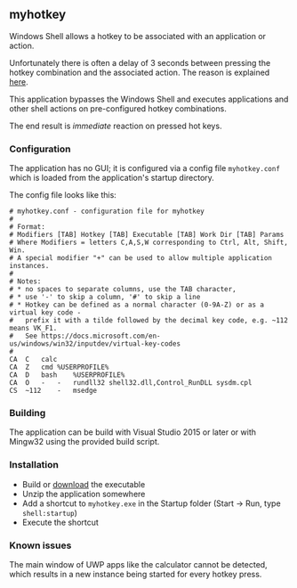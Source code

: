 ## myhotkey

Windows Shell allows a hotkey to be associated with an application or action.

Unfortunately there is often a delay of 3 seconds between pressing the hotkey combination and the associated action.
The reason is explained [here](https://devblogs.microsoft.com/oldnewthing/?p=7723).

This application bypasses the Windows Shell and executes applications and other shell actions on pre-configured hotkey combinations.

The end result is *immediate* reaction on pressed hot keys.

### Configuration

The application has no GUI; it is configured via a config file `myhotkey.conf` which is loaded from the application's startup directory.

The config file looks like this:

```
# myhotkey.conf - configuration file for myhotkey
#
# Format:
# Modifiers [TAB] Hotkey [TAB] Executable [TAB] Work Dir [TAB] Params
# Where Modifiers = letters C,A,S,W corresponding to Ctrl, Alt, Shift, Win.
# A special modifier "+" can be used to allow multiple application instances.
#
# Notes:
# * no spaces to separate columns, use the TAB character,
# * use '-' to skip a column, '#' to skip a line
# * Hotkey can be defined as a normal character (0-9A-Z) or as a virtual key code -
#   prefix it with a tilde followed by the decimal key code, e.g. ~112 means VK_F1.
#   See https://docs.microsoft.com/en-us/windows/win32/inputdev/virtual-key-codes
#
CA	C	calc
CA	Z	cmd	%USERPROFILE%
CA	D	bash	%USERPROFILE%
CA	O	-	-	rundll32 shell32.dll,Control_RunDLL sysdm.cpl
CS	~112    -	msedge
```

### Building

The application can be build with Visual Studio 2015 or later or with Mingw32 using the provided build script.

### Installation

* Build or [download](https://github.com/rustyx/myhotkey/releases) the executable
* Unzip the application somewhere
* Add a shortcut to `myhotkey.exe` in the Startup folder (Start -> Run, type `shell:startup`)
* Execute the shortcut

### Known issues

The main window of UWP apps like the calculator cannot be detected, which results in a new instance being started for every hotkey press.
